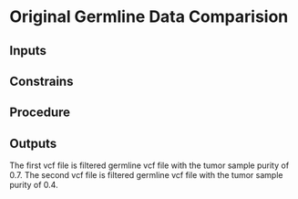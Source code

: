 # Original Germline Data Comparision

## Inputs

## Constrains

## Procedure

## Outputs


The first vcf file is filtered germline vcf file with the tumor sample purity of 0.7.
The second vcf file is filtered germline vcf file with the tumor sample purity of 0.4.
